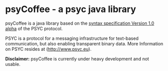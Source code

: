 # psyCoffee - a psyc java library

psyCoffee is a java library based on the [syntax specification Version 1.0 alpha](http://about.psyc.eu/Spec:Syntax) of the PSYC protocol.

PSYC is a protocol for a messaging infrastructure for text-based communication, but also enabling transparent binary data.
More Information on PSYC resides at (http://www.psyc.eu).

**Disclaimer:** psyCoffee is currently under heavy development and not usable.